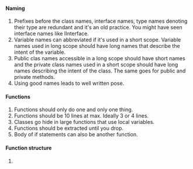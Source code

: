 #### Naming
1. Prefixes before the class names, interface names, type names denoting their type are redundant and it's an old practice. You might have seen interface names like IInterface.
2. Variable names can abbreviated if it's used in a short scope. Variable names used in long scope should have long names that describe the intent of the variable.
3. Public clas names accessible in a long scope should have short names and the private class names used in a short scope should have long names describing the intent of the class. The same goes for public and private methods.
4. Using good names leads to well written pose.

#### Functions
1. Functions should only do one and only one thing.
2. Functions should be 10 lines at max. Ideally 3 or 4 lines.
3. Classes go hide in large functions that use local variables.
4. Functions should be extracted until you drop.
5. Body of if statements can also be another function.

#### Function structure
1. 
